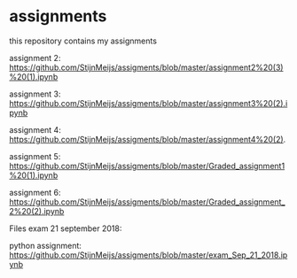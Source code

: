 # assignments
this repository contains my assignments

assignment 2: https://github.com/StijnMeijs/assigments/blob/master/assignment2%20(3)%20(1).ipynb

assignment 3: https://github.com/StijnMeijs/assigments/blob/master/assignment3%20(2).ipynb

assignment 4: https://github.com/StijnMeijs/assigments/blob/master/assignment4%20(2).

assignment 5: https://github.com/StijnMeijs/assigments/blob/master/Graded_assignment1%20(1).ipynb

assignment 6: https://github.com/StijnMeijs/assigments/blob/master/Graded_assignment_2%20(2).ipynb


Files exam 21 september 2018:

python assignment: https://github.com/StijnMeijs/assigments/blob/master/exam_Sep_21_2018.ipynb
